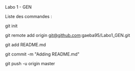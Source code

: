 Labo 1 - GEN

Liste des commandes :

git init

git remote add origin git@github.com:gaeba95/Labo1_GEN.git

git add README.md

git commit -m "Adding README.md"

git push -u origin master

